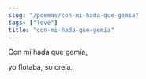 ```yaml
---
slug: "/poemas/con-mi-hada-que-gemia"
tags: ["love"]
title: "con-mi-hada-que-gemía"
---
```

Con mi hada que gemía,

yo flotaba, so creía.